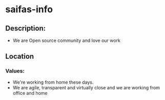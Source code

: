 # saifas-info


## Description:

- We are Open source community and love our work

## Location

### Values: 
- We're working from home these days.
- We are agile, transparent and virtually close and we are working from office and home 
